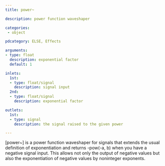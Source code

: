 ```yaml
---
title: power~

description: power function waveshaper

categories:
 - object

pdcategory: ELSE, Effects

arguments:
- type: float
  description: exponential factor
  default: 1

inlets:
  1st:
  - type: float/signal
    description: signal input
  2nd:
  - type: float/signal
    description: exponential factor

outlets:
  1st:
  - type: signal
    description: the signal raised to the given power

---
```


[power~] is a power function waveshaper for signals that extends the usual definition of exponentiation and returns -pow(-a, b) when you have a negative signal input. This allows not only the output of negative values but also the exponentiation of negative values by noninteger exponents.

